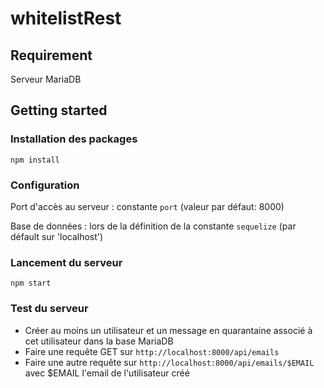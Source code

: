 # whitelistRest

## Requirement

Serveur MariaDB

## Getting started

### Installation des packages

```npm install```

### Configuration

Port d'accès au serveur : constante `port` (valeur par défaut: 8000)

Base de données : lors de la définition de la constante `sequelize` (par défault sur 'localhost')

### Lancement du serveur

`npm start`

### Test du serveur

- Créer au moins un utilisateur et un message en quarantaine associé à cet utilisateur dans la base MariaDB
- Faire une requête GET sur `http://localhost:8000/api/emails`
- Faire une autre requête sur `http://localhost:8000/api/emails/$EMAIL` avec $EMAIL l'email de l'utilisateur créé
